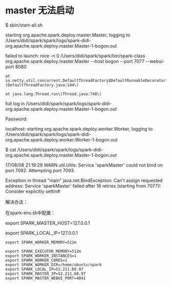 # master 无法启动

$ sbin/start-all.sh

starting org.apache.spark.deploy.master.Master, logging to /Users/didi/spark/spark/logs/spark-didi-org.apache.spark.deploy.master.Master-1-bogon.out

failed to launch: nice -n 0 /Users/didi/spark/spark/bin/spark-class org.apache.spark.deploy.master.Master --host bogon --port 7077 --webui-port 8080

  	at io.netty.util.concurrent.DefaultThreadFactory$DefaultRunnableDecorator.run\(DefaultThreadFactory.java:144\)

  	at java.lang.Thread.run\(Thread.java:748\)

full log in /Users/didi/spark/spark/logs/spark-didi-org.apache.spark.deploy.master.Master-1-bogon.out

Password:

localhost: starting org.apache.spark.deploy.worker.Worker, logging to /Users/didi/spark/spark/logs/spark-didi-org.apache.spark.deploy.worker.Worker-1-bogon.out

$ cat /Users/didi/spark/spark/logs/spark-didi-org.apache.spark.deploy.master.Master-1-bogon.out

17/08/08 21:19:29 WARN util.Utils: Service 'sparkMaster' could not bind on port 7092. Attempting port 7093.

Exception in thread "main" java.net.BindException: Can't assign requested address: Service 'sparkMaster' failed after 16 retries \(starting from 7077\)! Consider explicitly settin\#

解决办法：



在spark-env.sh中配置：



export  SPARK\_MASTER\_HOST=127.0.0.1

export  SPARK\_LOCAL\_IP=127.0.0.1





```
export SPARK_WORKER_MEMORY=512m
```

```
export SPARK_EXECUTOR_MEMORY=512m
export SPARK_WORKER_INSTANCES=1
export SPARK_WORKER_CORES=1
export SPARK_WORKER_DIR=/home/ubuntu/spark
export SPARK_LOCAL_IP=52.211.60.97
export SPARK_MASTER_IP=52.211.60.97
export SPARK_MASTER_WEBUI_PORT=4041
```



